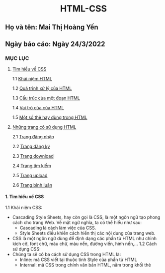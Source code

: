 # <div align="center"><p> HTML-CSS </p></div>
 ## Họ và tên: Mai Thị Hoàng Yến
 ## Ngày báo cáo: Ngày 24/3/2022
 ### MỤC LỤC
  1. [Tìm hiểu về CSS](#lythuyet)
  
      1.1 [Khái niệm HTML](#kn)
     
      1.2 [Quá trình xử lý của HTML](#qt)
     
      1.3 [Cấu trúc của một đoạn HTML](#ct)
     
      1.4 [Vai trò của của HTML](#vt)
      
      1.5 [Một số thẻ hay dùng trong HTML](#ms)
     
  2. [Những trang có sử dụng HTML](#thuchanh)  
  
      2.1 [Trang đăng nhập](#dn)
      
      2.2 [Trang đăng ký](#dk)
      
      2.3 [Trang download](#dow)
      
      2.4 [Trang tìm kiếm](#tk)
      
      2.5 [Trang upload](#up)
      
      2.6 [Trang bình luận](#cmt)
      
#### 1. Tìm hiểu về CSS <a name="lythuyet"></a>
1.1 Khái niệm CSS:<a name="kn"></a>
   - Cascading Style Sheets, hay còn gọi là CSS, là một ngôn ngữ tạo phong cách cho trang Web. Về mặt ngữ nghĩa, ta có thể hiểu như sau:
      - Cascading là cách làm việc của CSS.
      - Style Sheets điều khiển cách hiển thị các nội dung của trang web.
   - CSS là một ngôn ngữ dùng để định dạng các phần tử HTML như chỉnh kích cỡ, font chữ, màu chữ, màu nền, đường viền, hình nền,…
1.2 Cách sử dụng CSS:<a name="kn"></a>
   - Chúng ta sẽ có ba cách sử dụng CSS trong HTML là:
     - Inline: mã CSS viết tại thuộc tính Style của phần tử HTML
     - Internal: mã CSS trong chính văn bản HTML, nằm trong khối thẻ <style>
     - External: mã CSS ở một file riêng biệt sau đó nạp vào trong HTML bằng phần tử <link>
1.3 Vai trò CSS:<a name="kn"></a> 
   - Chúng ta cần dùng CSS vì nó cho phép bạn định nghĩa kiểu và cách hiển thị các phần tử HTML. Từ đó, CSS sẽ hỗ trợ bạn phân tách nội dung và cách trình bày trang. Nếu chúng ta chỉ sử dụng HTML thì việc định dạng phần tử, kiểu phần tử phải ở cùng một vị trí với phần tử trong văn bản, điều này thật sự khó cho việc bảo trì.
   - Các định dạng sẽ được loại bỏ khỏi văn bản HTML, định dạng được lưu vào một file CSS khi sử dụng CSS.
 
1.4 Các thuộc tính định dạng quan trọng của CSS:<a name="kn"></a>  
   - `color:` Thuộc tính này dùng để thiết lập màu chữ cho phần tử. Xác định giá trị của thuộc tính theo:
      - Tên màu
      - Giá trị Hex
      - Giá trị RGB
   - `Background – color:` Thuộc tính thiết lập màu nền cho phần tử. Xác định giá trị thuộc tính theo tên màu, giá trị Hex, giá trị RGB.
   - `Font – size:` Thiết lập kích cỡ chữ cho phần tử. 
   - `Font – family:` Thiết lập kiểu chữ cho phần tử.
   - `Text – align:` Căn lề cho nội dung của phần tử. Có 3 giá trị:
      - left: căn lề cho nội dung nằm bên trái
      - center: căn lề cho nội dung nằm ở giữa
      - right: căn lề cho nội dung nằm bên phải
   - `Border:` Tạo đường viền bao xung quanh phần tử.
   - `Width, height:` Thiết lập chiều rộng và chiều cao cho phần tử. Có thể xác định theo đơn vị px hoặc %.
 #### 2. Những trang có sử dụng CSS <a name="thuchanh"></a>
 
 2.1 Trang [Đăng nhập](/Task1_HTML/login.css):<a name="kn"></a>
   - `margin:` Nó sẽ chỉ định lề cho từng phần tử
      - `margin-right:` Chỉ định lề bên phải
      - `margin-bottom:` Chỉ định lề phía dưới
   - `padding:` Tạo khoản cách xung quanh giữa các phần tử
      - `padding-left:` Chỉ định khoảng cách bên trái
   - `outline:` Nó là một đường kẻ xung quanh phần tử thường nằm ngoài boder
   - `text-decoration:` Chỉ định trang trí được thêm vào văn bản
   - `align-items:` Căn giữa cho tất cả các mục của phần tử
   - `justify-content:` Căn chỉnh các mục có bên trong vùng chứa
   - `display:` Xác định loại hiển thị của thành phần
   - `Width, height:` Thiết lập chiều rộng và chiều cao cho phần tử. Có thể xác định theo đơn vị px hoặc %
   - `border-radius:` Xác định bán kính của các góc của phần tử
   - `Background:` Thuộc tính thiết lập màu nền cho phần tử. Xác định giá trị thuộc tính theo tên màu, giá trị Hex, giá trị RGB
   - `background-size:`Chỉ định kích thước của hình nền
   - `transition:` Xác định quá trình chuyển đổi khi có một hành động
   - `color:` Thuộc tính này dùng để thiết lập màu chữ cho phần tử
   - `position:` Trang web em sử dụng position với giá trị là relative để xác định vị trí tuyệt đối cho thành phần
   - `transform:` Xác định một chuyển đổi 2 chiều hoặc 3 chiều 
   - `cursor:` Hiển thị con trỏ chuột khi di chuyển con trỏ chuột tới thành phần
 
 2.2 Trang [Đăng ký](/Task1_HTML/signup.css):<a name="kn"></a>
   - `margin:` Nó sẽ chỉ định lề cho từng phần tử
         - `margin-right:` Chỉ định lề bên phải
         - `margin-bottom:` Chỉ định lề phía dưới
   - `text-align:` Nó dùng để căn lề ngang cho văn bản
         - `text-align:` Căn đều
   - `padding:` Tạo khoản cách xung quanh giữa các phần tử
         - `padding-left:` Chỉ định khoảng cách bên trái
   - `width:` Đặt chiều rộng cho từng phần tử
   - `height:` Đặt chiều cao cho từng phần tử
   - `transform:` Xác định một chuyển đổi 2 chiều hoặc 3 chiều 
   - `transition:` Xác định quá trình chuyển đổi khi có một hành động
   - `cursor:` Hiển thị con trỏ chuột khi di chuyển con trỏ chuột tới thành phần
   - `border:` Chỉ định loại đường viền để hiển thị
   - `border-radius:` Xác định bán kính của các góc của phần tử
   - `background-size:`Chỉ định kích thước của hình nền
   - `background-repeat:` Đặt nếu / cách một hình nền sẽ được lặp lại
   - `background-position:` Đặt vị trí bắt đầu của hình nền.
   - `align-items:` Căn giữa cho tất cả các mục của phần tử
   - `justify-content:` Căn chỉnh các mục có bên trong vùng chứa
   - `outline:` Nó là một đường kẻ xung quanh phần tử thường nằm ngoài boder
 
 2.3 Trang [Search](/Task1_HTML/search.css):<a name="kn"></a>
   - `font-size:` Đặt kích thước cho văn bản
   - `width:` Đặt chiều rộng cho từng phần tử
   - `height:` Đặt chiều cao cho từng phần tử
   - `border:` Chỉ định loại đường viền để hiển thị
   - `border-radius:` Xác định bán kính của các góc của phần tử
   - `box-shadow:` Gắn một hoặc nhiều bóng vào một phần tử
   - `margin:` Nó sẽ chỉ định lề cho từng phần tử
   - `padding:` Tạo khoản cách xung quanh giữa các phần tử
   - `float-left:` Hiển thị bên trái vùng chứa của nó
   - `margin-top:` Chỉ định lề phía trên
   - `margin-left:` Chỉ định lề bên trái
   - `margin-bottom:` Chỉ định lề phía dưới
   - `text-align:` Nó dùng để căn lề ngang cho văn bản
   - `color:` Thuộc tính này dùng để thiết lập màu chữ cho phần tử
 
 2.4 Trang [Upload](/Task1_HTML/upload.css):<a name="kn"></a>
   - `box-sizing:` Xác định cách tính chiều rộng và chiều cao của một phần tử: chúng có bao gồm phần đệm và đường viền hay không
   - `Font – family:` Thiết lập kiểu chữ cho phần tử
   - `font-size:` Đặt kích thước cho văn bản
   - `-webkit-font-smoothing:` Được sử dụng trong trình duyệt webkit để đảm bảo văn bản đẹp trên tiêu đề
   - `Background – color:` Thuộc tính thiết lập màu nền cho phần tử. Xác định giá trị thuộc tính theo tên màu, giá trị Hex, giá trị RGB
   - `Width, height:` Thiết lập chiều rộng và chiều cao cho phần tử. Có thể xác định theo đơn vị px hoặc %
   - `border:` Chỉ định loại đường viền để hiển thị
   - `display:` Xác định loại hiển thị của thành phần
   - `margin:` Nó sẽ chỉ định lề cho từng phần tử
   - `align-items:` Căn giữa cho tất cả các mục của phần tử
   - `flex:` Để tất cả các mục linh hoạt có cùng độ dài
   - `padding:` Tạo khoản cách xung quanh giữa các phần tử
   - `color:` Thuộc tính này dùng để thiết lập màu chữ cho phần tử
   - `font-weight:` Đặt cách các ký tự dày hoặc mỏng trong văn bản sẽ được hiển thị
   - `text-decoration:` Chỉ định trang trí được thêm vào văn bản
   - `border-bottom:` Đặt kiểu của đường viền dưới cùng cho các phần tử
   - `border-radius:` Xác định bán kính của các góc của phần tử
   - `border-collapse:` Đặt liệu các đường viền bảng nên thu gọn thành một đường viền duy nhất hay được phân tách như trong HTML chuẩn
   - `vertical-align:` Thiết lập căn chỉnh theo chiều dọc của một phần tử
   - `align-items:` Căn giữa cho tất cả các mục của phần tử
 
 2.5 Trang [Bình luận](/Task1_HTML/comments.css):<a name="kn"></a>
   - `justify-content:` Căn chỉnh các mục có bên trong vùng chứa
   - `display:` Xác định loại hiển thị của thành phần
   - `border-bottom:` Đặt kiểu của đường viền dưới cùng cho các phần tử
   - `padding:` Tạo khoản cách xung quanh giữa các phần tử   
   - `margin-bottom:` Chỉ định lề phía dưới
   - `Background – color:` Thuộc tính thiết lập màu nền cho phần tử. Xác định giá trị thuộc tính theo tên màu, giá trị Hex, giá trị RGB
   - `Width, height:` Thiết lập chiều rộng và chiều cao cho phần tử. Có thể xác định theo đơn vị px hoặc %
   - `border:` Chỉ định loại đường viền để hiển thị
   - `font-size:` Đặt kích thước cho văn bản
   - `color:` Thuộc tính này dùng để thiết lập màu chữ cho phần tử
   - `text-decoration:` Chỉ định trang trí được thêm vào văn bản
   - `border-radius:` Xác định bán kính của các góc của phần tử
   - `font-weight:` Đặt cách các ký tự dày hoặc mỏng trong văn bản sẽ được hiển thị
   - `margin-top:` Chỉ định lề phía trên
   - `cursor:` Hiển thị con trỏ chuột khi di chuyển con trỏ chuột tới thành phần
   - `padding-top:` Chỉ định khoảng cách phía trên
   - `padding-left:` Chỉ định khoảng cách bên trái
   
